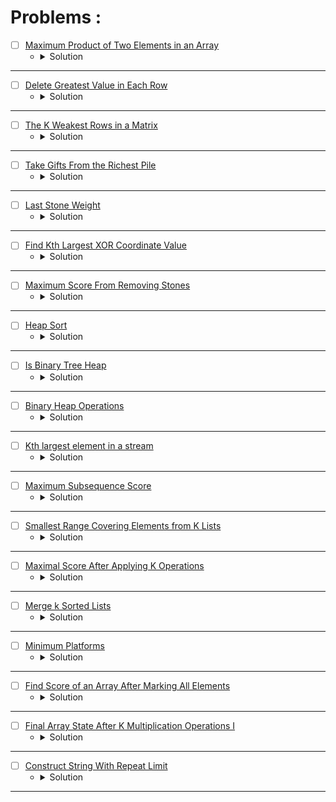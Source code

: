 # Problems :

* [ ] [Maximum Product of Two Elements in an Array](https://leetcode.com/problems/maximum-product-of-two-elements-in-an-array/description/) 
    * <details>
        <summary> Solution </summary>

        ```c++
            class Solution {
                pair<int,int> TwoMax(priority_queue<int>&big){
                    int firstMax = big.top();
                    big.pop();
                    int secondMax = big.top();
                    return {firstMax, secondMax};
                }
            public:
                int maxProduct(vector<int>& nums) {
                    priority_queue<int> big;
                    for(auto &it: nums)big.push(it);

                    pair<int,int>twomax = TwoMax(big);
                    return (twomax.first - 1) * (twomax.second - 1);
                }
            };
        
    </details>

---

* [ ] [Delete Greatest Value in Each Row](https://leetcode.com/problems/delete-greatest-value-in-each-row/description/) 
    * <details>
        <summary> Solution </summary>

        ```c++
            class Solution {
            public:
                int deleteGreatestValue(vector<vector<int>>& grid) {

                    int n = (int)grid.size();
                    int m = (int)grid[0].size();
                    int ans = 0;
                    vector<int>_max(m, 0);
                    for(int i = 0; i < n;i++){
                        priority_queue<int> big;
                        for(int j = 0; j < m;j++){
                            big.push(grid[i][j]);
                        }
                        int idx = m - 1;
                        while(!big.empty()){
                            _max[idx] = max(_max[idx], big.top());
                            --idx;
                            big.pop();
                        }
                    }

                    for(auto &it: _max)ans += it;

                    return ans;
                }
            };
        
    </details>

---


* [ ] [The K Weakest Rows in a Matrix](https://leetcode.com/problems/the-k-weakest-rows-in-a-matrix/description/) 
    * <details>
        <summary> Solution </summary>

        ```c++
            class Solution {
            public:
                vector<int> kWeakestRows(vector<vector<int>>& mat, int k) {
                    priority_queue<pair<int,int>, vector<pair<int,int>>, greater<pair<int,int>>>big;
                    for(int i = 0; i < mat.size();i++){
                        int cnt = 0;
                        for(int j = 0; j < mat[i].size();j++){
                            cnt += mat[i][j];
                        }
                        big.push({cnt, i});
                    }
                    vector<int>ans;
                    while(k--){
                        ans.push_back(big.top().second);
                        big.pop();
                    }
                    return ans;
                }
            };
        
    </details>

---


* [ ] [Take Gifts From the Richest Pile](https://leetcode.com/problems/take-gifts-from-the-richest-pile/description/) 
    * <details>
        <summary> Solution </summary>

        ```c++
            class Solution {
            public:
                long long pickGifts(vector<int>& gifts, int k) {

                    long long ans = 0;
                    priority_queue<int>big;
                    for(auto &it: gifts)big.push(it);
                    while(!big.empty() && k--){
                        int remove = big.top();
                        big.pop();
                        int x = sqrt(remove);
                        big.push(x);
                    }

                    while(!big.empty()){
                        ans += big.top();
                        big.pop();
                    }

                    return ans;
                }
            };
        
    </details>

---


* [ ] [Last Stone Weight](https://leetcode.com/problems/last-stone-weight/description/) 
    * <details>
        <summary> Solution </summary>

        ```c++
            class Solution {
            public:
                int lastStoneWeight(vector<int>& stones) {
                    priority_queue<int>big;
                    for(auto &it: stones)big.push(it);
                    while(big.size() > 1){
                        int y = big.top();
                        big.pop();
                        int x = big.top();
                        big.pop();
                        y -= x;
                        big.push(y);
                    }
                    return big.top();
                }
            };
        
    </details>

---


* [ ] [Find Kth Largest XOR Coordinate Value](https://leetcode.com/problems/find-kth-largest-xor-coordinate-value/description/) 
    * <details>
        <summary> Solution </summary>

        ```c++
            class Solution {
            public:
                int kthLargestValue(vector<vector<int>>& matrix, int k) {
                    priority_queue<int>big;
                    int m = matrix.size();
                    int n = matrix[0].size();
                    int xor_ = 0;
                    vector<vector<int>>xorPre(m + 2, vector<int>(n + 2));
                    for(int i = 0; i < m;i++){
                        for(int j = 0; j < n;j++){
                            xorPre[i + 1][j + 1] = ((xorPre[i][j + 1] ^ xorPre[i + 1][j]) ^ xorPre[i][j]);
                            xorPre[i + 1][j + 1] ^= matrix[i][j];
                            big.push(xorPre[i + 1][j + 1]);
                        }
                    }
                    while(k > 1 && --k)big.pop();
                    return big.top();
                }
            };
        
    </details>

---


* [ ] [Maximum Score From Removing Stones](https://leetcode.com/problems/maximum-score-from-removing-stones/description/) 
    * <details>
        <summary> Solution </summary>

        ```c++
            class Solution {
            public:
                int maximumScore(int a, int b, int c) {
                    priority_queue<int>big;
                    big.push(a); big.push(b); big.push(c);
                    int ans = 0;
                    while(!big.empty() && big.size() > 1){
                        int aa = big.top();
                        big.pop();
                        int bb = big.top();
                        big.pop();
                        ++ans;
                        --aa; --bb;
                        if(aa)big.push(aa);
                        if(bb)big.push(bb);
                    }

                    return ans;
                }
            };
        
    </details>

---




* [ ] [Heap Sort](https://www.geeksforgeeks.org/problems/heap-sort/1?page=1&category=Heap&sortBy=submissions) 
    * <details>
        <summary> Solution </summary>

        ```c++
            //{ Driver Code Starts
            // C++ program for implementation of Heap Sort
            #include <bits/stdc++.h>
            using namespace std;


            // } Driver Code Ends
            // The functions should be written in a way that array become sorted 
            // in increasing order when heapSort() is called.

            class Solution
            {
                public:
                //Heapify function to maintain heap property.
                void heapify(int arr[], int n, int i)  
                {
                    // Your Code Here
                    int idx = i;
                    int left = 2 * i + 1;
                    int right = 2 * i + 2;
                    if(left < n && arr[i] < arr[left])
                        i = left;
                    if(right < n && arr[i] < arr[right])
                        i = right;
                    if(i != idx) {
                        swap(arr[i], arr[idx]);
                        heapify(arr, n, i);
                    }
                
                }

                public:
                //Function to build a Heap from array.
                void buildHeap(int arr[], int n)  
                { 
                    // Your Code Here
                    for(int i = n - 1; i >= 0;i--)
                        heapify(arr, n, i);
                }

                
                public:
                //Function to sort an array using Heap Sort.
                void heapSort(int arr[], int n)
                {
                    //code here
                    buildHeap(arr, n);
                    for(int i = 0; i < n;i++) {
                        swap(arr[0], arr[n - i - 1]);
                        heapify(arr, n - i - 1, 0);
                    }
                    
                }
            };




            //{ Driver Code Starts.

            /* Function to print an array */
            void printArray(int arr[], int size)
            {
                int i;
                for (i=0; i < size; i++)
                    printf("%d ", arr[i]);
                printf("\n");
            }

            // Driver program to test above functions
            int main()
            {
                int arr[1000000],n,T,i;
                scanf("%d",&T);
                while(T--){
                scanf("%d",&n);
                for(i=0;i<n;i++)
                scanf("%d",&arr[i]);
                Solution ob;
                ob.heapSort(arr, n);
                printArray(arr, n);
                }
                return 0;
            }

            // } Driver Code Ends
        
    </details>

---



* [ ] [Is Binary Tree Heap](https://www.geeksforgeeks.org/problems/is-binary-tree-heap/1?page=1&category=Heap&sortBy=submissions) 
    * <details>
        <summary> Solution </summary>

        ```c++
            //{ Driver Code Starts
            #include <bits/stdc++.h>
            using namespace std;

            // Tree Node
            struct Node {
                int data;
                Node *left;
                Node *right;

                Node(int val) {
                    data = val;
                    left = right = NULL;
                }
            };

            // Function to Build Tree
            Node *buildTree(string str) {
                // Corner Case
                if (str.length() == 0 || str[0] == 'N') return NULL;

                // Creating vector of strings from input
                // string after spliting by space
                vector<string> ip;

                istringstream iss(str);
                for (string str; iss >> str;) ip.push_back(str);

                // Create the root of the tree
                Node *root = new Node(stoi(ip[0]));

                // Push the root to the queue
                queue<Node *> queue;
                queue.push(root);

                // Starting from the second element
                int i = 1;
                while (!queue.empty() && i < ip.size()) {

                    // Get and remove the front of the queue
                    Node *currNode = queue.front();
                    queue.pop();

                    // Get the current Node's value from the string
                    string currVal = ip[i];

                    // If the left child is not null
                    if (currVal != "N") {

                        // Create the left child for the current Node
                        currNode->left = new Node(stoi(currVal));

                        // Push it to the queue
                        queue.push(currNode->left);
                    }

                    // For the right child
                    i++;
                    if (i >= ip.size()) break;
                    currVal = ip[i];

                    // If the right child is not null
                    if (currVal != "N") {

                        // Create the right child for the current Node
                        currNode->right = new Node(stoi(currVal));

                        // Push it to the queue
                        queue.push(currNode->right);
                    }
                    i++;
                }

                return root;
            }


            // } Driver Code Ends
            // User Function template for C++

            // Structure of node
            /*struct Node {
                int data;
                Node *left;
                Node *right;

                Node(int val) {
                    data = val;
                    left = right = NULL;
                }
            };*/

            class Solution {
                bool isComplete(Node* tree, vector<int>& arr) {
                    queue<Node*> levelOrder;
                    levelOrder.push(tree);
                    while(levelOrder.front() != nullptr) {
                        Node* temp = levelOrder.front();
                        levelOrder.push(temp->left);
                        levelOrder.push(temp->right);
                        arr.push_back(temp->data);
                        levelOrder.pop();
                    }
                    while(!levelOrder.empty() && levelOrder.front() == nullptr)
                        levelOrder.pop();
                    return levelOrder.empty();
                }
            public:
                bool isHeap(struct Node* tree) {
                    // code here
                    vector<int> arr;
                    bool isBinaryHeap = isComplete(tree, arr);
                    int n = arr.size();
                    for(int i = 0; i < n;i++) {
                        int left = 2 * i + 1;
                        int right = 2 * i + 2;
                        if(left < n && arr[i] < arr[left])
                            isBinaryHeap = false;
                        if(right < n && arr[i] < arr[right])
                            isBinaryHeap = false;
                    }
                    return isBinaryHeap;
                }
            };

            //{ Driver Code Starts.

            int main() {
                int tc;
                scanf("%d ", &tc);
                while (tc--) {
                    string treeString;
                    getline(cin, treeString);
                    Solution ob;
                    Node *root = buildTree(treeString);
                    if (ob.isHeap(root))
                        cout << 1 << endl;
                    else
                        cout << 0 << endl;
                }

                return 0;
            }
            // } Driver Code Ends
        
    </details>

---





* [ ] [Binary Heap Operations](https://www.geeksforgeeks.org/problems/operations-on-binary-min-heap/1?page=1&category=Heap&sortBy=submissions) 
    * <details>
        <summary> Solution </summary>

        ```c++
            //{ Driver Code Starts
            // Initial Template for C++

            #include <bits/stdc++.h>
            using namespace std;
            typedef long long int ll;

            // Structure for Min Heap
            struct MinHeap {
                int *harr;
                int capacity;
                int heap_size;

                // Constructor for Min Heap
                MinHeap(int c) {
                    heap_size = 0;
                    capacity = c;
                    harr = new int[c];
                }

                ~MinHeap() { delete[] harr; }

                int parent(int i) { return (i - 1) / 2; }

                int left(int i) { return (2 * i + 1); }

                int right(int i) { return (2 * i + 2); }

                void MinHeapify(int); // Implemented in user editor
                int extractMin();
                void decreaseKey(int i, int new_val);
                void deleteKey(int i);
                void insertKey(int k);
            };

            // Position this line where user code will be pasted.

            // Driver code
            int main() {
                int t;
                cin >> t;

                while (t--) {
                    ll a;
                    cin >> a;
                    MinHeap h(a);
                    for (ll i = 0; i < a; i++) {
                        int c;
                        int n;
                        cin >> c;
                        if (c == 1) {
                            cin >> n;

                            h.insertKey(n);
                        }
                        if (c == 2) {
                            cin >> n;
                            h.deleteKey(n);
                        }
                        if (c == 3) {
                            cout << h.extractMin() << " ";
                        }
                    }
                    cout << endl;
                    // delete h.harr;
                    h.harr = NULL;
                }
                return 0;
            }

            // } Driver Code Ends


            /*The structure of the class is
            struct MinHeap
            {
                int *harr;
                int capacity, heap_size;
                MinHeap(int cap) {heap_size = 0; capacity = cap; harr = new int[cap];}
                int extractMin();
                void deleteKey(int i);
                void insertKey(int k);
                int parent(int i);
                int left(int i);
                int right(int i);
            };*/



            //Function to extract minimum value in heap and then to store 
            //next minimum value at first index.
            int MinHeap::extractMin() 
            {
                // Your code here
                if(heap_size == 0)
                    return -1;
                swap(harr[0], harr[heap_size - 1]);
                this->heap_size -= 1;
                this->MinHeapify(0);
                return harr[heap_size];
            }

            //Function to delete a key at ith index.
            void MinHeap::deleteKey(int i)
            {
                // Your code here
                if(i >= heap_size)
                    return;
                swap(harr[i], harr[heap_size - 1]);
                this->heap_size -= 1;
                this->MinHeapify(i);
                this->decreaseKey(i, harr[i]);
                
            }

            //Function to insert a value in Heap.
            void MinHeap::insertKey(int k) 
            {
                // Your code here
                this->heap_size += 1;
                this->decreaseKey(heap_size - 1, k);
            }

            //Function to change value at ith index and store that value at first index.
            void MinHeap::decreaseKey(int i, int new_val) 
            {
                harr[i] = new_val;
                while (i != 0 && harr[parent(i)] > harr[i]) {
                    swap(harr[i], harr[parent(i)]);
                    i = parent(i);
                }
            }

            /* You may call below MinHeapify function in
            above codes. Please do not delete this code
            if you are not writing your own MinHeapify */
            void MinHeap::MinHeapify(int i) 
            {
                int l = left(i);
                int r = right(i);
                int smallest = i;
                if (l < heap_size && harr[l] < harr[i]) smallest = l;
                if (r < heap_size && harr[r] < harr[smallest]) smallest = r;
                if (smallest != i) {
                    swap(harr[i], harr[smallest]);
                    MinHeapify(smallest);
                }
            }
        
    </details>

---




* [ ] [Kth largest element in a stream](https://www.geeksforgeeks.org/problems/kth-largest-element-in-a-stream2220/1?page=1&category=Heap&sortBy=submissions) 
    * <details>
        <summary> Solution </summary>

        ```c++
            //{ Driver Code Starts
            #include <bits/stdc++.h>
            using namespace std;

            // } Driver Code Ends
            class Solution {
            public:
                vector<int> kthLargest(int k, int arr[], int n) {
                    // code here
                    vector<int> res;
                    priority_queue<int, vector<int>, greater<int>> Klargest;
                    for(int i = 0; i < n;i++) {
                        Klargest.push(arr[i]);
                        if(Klargest.size() > k)
                            Klargest.pop();
                        if(Klargest.size() < k)
                            res.push_back(-1);
                        else
                            res.push_back(Klargest.top());
                    }
                    return res;
                }
            };

            //{ Driver Code Starts.
            int main() {
                int t;
                cin >> t;
                while (t--) {
                    int k,n;
                    cin>>k>>n;
                    int arr[n];
                    for(int i=0; i<n; i++)
                        cin>>arr[i];

                    Solution ob;
                    vector<int> v = ob.kthLargest(k,arr,n);
                    for(int i : v)
                        cout<<i<<" ";
                    cout<<endl;
                }
                return 0;
            }
            // } Driver Code Ends
        
    </details>

---



* [ ] [Maximum Subsequence Score](https://leetcode.com/problems/maximum-subsequence-score/description/) 
    * <details>
        <summary> Solution </summary>

        ```c++
            class Solution {
            public:
                long long maxScore(vector<int>& nums1, vector<int>& nums2, int k) {
                    int n = nums1.size();
                    long long res = 0, sum = 0;
                    vector<pair<int, int>> v;
                    priority_queue<int, vector<int>, greater<int>> pq;
                    for(int i = 0; i < n;i++) 
                        v.push_back({nums2[i], nums1[i]});
                    sort(v.rbegin(), v.rend());
                    for(int i = 0; i < k;i++) {
                        sum += v[i].second;
                        pq.push(v[i].second);
                    }
                    res = 1ll*v[k - 1].first * sum;
                    for(int i = k; i < n;i++) {
                        sum -= pq.top();
                        sum += v[i].second;
                        pq.pop();
                        pq.push(v[i].second);
                        res = max(res, 1ll*v[i].first * sum);
                    }
                    return res;
                }
            };
                    
    </details>

---


* [ ] [Smallest Range Covering Elements from K Lists](https://leetcode.com/problems/smallest-range-covering-elements-from-k-lists/description/) 
    * <details>
        <summary> Solution </summary>

        ```c++
            class Solution {
            public:
                vector<int> smallestRange(vector<vector<int>>& nums) {
                    int n = nums.size(), mx = INT_MIN;
                    int left = 0, right = INT_MAX, smallestLen = INT_MAX;
                    priority_queue<pair<int, pair<int, int>>, vector<pair<int, pair<int, int>>>, 
                                        greater<pair<int, pair<int, int>>>> pq;
                    for(int i = 0; i < n;i++) {
                        mx = max(mx, nums[i][0]);
                        pq.push({nums[i][0], {i, 0}});
                    }
                    while(!pq.empty()) {
                        auto smallest = pq.top();
                        pq.pop();
                        int len = mx - smallest.first;
                        if(len < smallestLen) {
                            smallestLen = len;
                            left = smallest.first;
                            right = mx;
                        }
                        if(smallest.second.second == (nums[smallest.second.first].size() - 1)) break;
                        int val = nums[smallest.second.first][smallest.second.second + 1];
                        pq.push({val, {smallest.second.first, smallest.second.second + 1}});
                        mx = max(mx, val);
                    }
                    return {left, right};
                }
            };
                    
    </details>

---



* [ ] [Maximal Score After Applying K Operations](https://leetcode.com/problems/maximal-score-after-applying-k-operations/description/) 
    * <details>
        <summary> Solution </summary>

        ```c++
            class Solution {
            public:
                long long maxKelements(vector<int>& nums, int k) {
                    long long res = 0;
                    priority_queue<int> pq;
                    for(auto &it: nums) pq.push(it);
                    while(!pq.empty() && k > 0) {
                        int val = pq.top();
                        pq.pop();
                        res += val;
                        pq.push((val / 3) + (val % 3 != 0));
                        k -= 1;
                    }
                    return res;
                }
            };
                    
    </details>

---





* [ ] [Merge k Sorted Lists](https://leetcode.com/problems/merge-k-sorted-lists/description/) 
    * <details>
        <summary> Solution </summary>

        ```c++
            /**
            * Definition for singly-linked list.
            * struct ListNode {
            *     int val;
            *     ListNode *next;
            *     ListNode() : val(0), next(nullptr) {}
            *     ListNode(int x) : val(x), next(nullptr) {}
            *     ListNode(int x, ListNode *next) : val(x), next(next) {}
            * };
            */
            class Solution {
            public:
                ListNode* mergeKLists(vector<ListNode*>& lists) {
                    ListNode* head = nullptr, *temp = nullptr;
                    priority_queue<pair<int, ListNode*>, vector<pair<int, ListNode*>>, greater<>> heap;
                    for(auto &node: lists) {
                        if(node != nullptr)
                            heap.push({node->val, node});
                    }
                    while(!heap.empty()) {
                        auto [val, node] = heap.top();
                        heap.pop();
                        if(head == nullptr)
                            head = temp = node;
                        else {
                            temp->next = node;
                            temp = temp->next;
                        }
                        node = node->next;
                        if(node != nullptr)
                            heap.push({node->val, node});
                    }
                    return head;
                }
            };
                    
    </details>

---




* [ ] [Minimum Platforms](https://www.geeksforgeeks.org/problems/minimum-platforms-1587115620/1?page=1&company=Microsoft&sortBy=submissions) 
    * <details>
        <summary> Solution </summary>

        ```c++
            class Solution {
                vector<pair<int, int>> ConvertInputToSeconds(vector<int>& arr, vector<int>& dep) {
                    int sz = arr.size();
                    vector<pair<int, int>> Conversion;
                    for(int i = 0; i < sz;i++)
                        Conversion.push_back({arr[i], dep[i]});
                    sort(Conversion.begin(), Conversion.end());
                    return Conversion;
                }
            public:
                // Function to find the minimum number of platforms required at the
                // railway station such that no train waits.
                int findPlatform(vector<int>& arr, vector<int>& dep) {
                    // Your code here
                    int res = 0;
                    vector<pair<int, int>> arrivalAndDeparture = ConvertInputToSeconds(arr, dep);
                    priority_queue<pair<int, int>, vector<pair<int, int>>, greater<>> maxTrains;
                    for(auto &times: arrivalAndDeparture) {
                        int arrive = times.first;
                        int departure = times.second;
                        while(!maxTrains.empty()) {
                            int curDeparture = maxTrains.top().first;
                            int curArrive = maxTrains.top().second;
                            if(arrive > curDeparture) {
                                maxTrains.pop();
                            }
                            else break;
                        }
                        maxTrains.push({departure, arrive});
                        res = max(res, (int)maxTrains.size());
                    }
                    return res;
                }
            };
                    
    </details>

---




* [ ] [Find Score of an Array After Marking All Elements](https://leetcode.com/problems/find-score-of-an-array-after-marking-all-elements/description/) 
    * <details>
        <summary> Solution </summary>

        ```c++
            class Solution {
            public:
                long long findScore(vector<int>& nums) {
                    int n = nums.size();
                    long long score = 0;
                    unordered_set<int> vis;
                    priority_queue<pair<int, int>, vector<pair<int, int>>, greater<>> pq;
                    for(int i = 0; i < n;i++)
                        pq.push(make_pair(nums[i], i));
                    while(!pq.empty()) {
                        while(!pq.empty() && vis.count(pq.top().second) == true)
                            pq.pop();
                        if(!pq.empty()) {
                            auto [val, index] = pq.top();
                            pq.pop();
                            score += val;
                            vis.insert(index + 1);
                            vis.insert(index - 1);
                        }
                    }
                    return score;
                }
            };
                    
    </details>

---





* [ ] [Final Array State After K Multiplication Operations I](https://leetcode.com/problems/final-array-state-after-k-multiplication-operations-i/description/) 
    * <details>
        <summary> Solution </summary>

        ```c++
            class Solution {
            public:
                vector<int> getFinalState(vector<int>& nums, int k, int multiplier) {
                    int n = nums.size();
                    vector<int> res(n);
                    priority_queue<pair<int, int>, vector<pair<int, int>>, greater<>> pq;
                    for(int i = 0; i < n;i++) 
                        pq.push(make_pair(nums[i], i));
                    while(!pq.empty() && k--) {
                        auto [value, index] = pq.top();
                        pq.pop();
                        value *= multiplier;
                        pq.push(make_pair(value, index));
                    }
                    while(!pq.empty()) {
                        auto [value, index] = pq.top();
                        pq.pop();
                        res[index] = value;
                    }
                    return res;
                }
            };
                    
    </details>

---




* [ ] [Construct String With Repeat Limit](https://leetcode.com/problems/construct-string-with-repeat-limit/description/) 
    * <details>
        <summary> Solution </summary>

        ```c++
            class Solution {
            public:
                string repeatLimitedString(string s, int repeatLimit) {
                    int n = s.size();
                    string res = "";
                    unordered_map<char, int> frq;
                    priority_queue<pair<char, int>> pq;
                    for(auto &ch: s)
                        frq[ch] += 1;
                    for(auto &f: frq)
                        pq.push(make_pair(f.first, f.second));
                    while(!pq.empty()) {
                        auto [ch, cnt] = pq.top();
                        pq.pop();
                        if(res.empty() || res.back() != ch) {
                            int mn = min(repeatLimit, cnt);
                            cnt -= mn;
                            while(mn--)
                                res += ch;
                            if(cnt > 0)
                                pq.push(make_pair(ch, cnt));
                        }
                        else {
                            if(!pq.empty()) {
                                auto [ch2, cnt2] = pq.top();
                                pq.pop();
                                res += ch2;
                                cnt2 -= 1;
                                if(cnt2 > 0)
                                    pq.push(make_pair(ch2, cnt2));
                                pq.push(make_pair(ch, cnt));
                            }
                        }
                    }
                    return res;
                }
            };
                    
    </details>

---